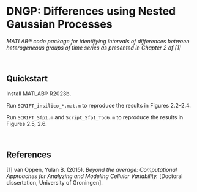 # DNGP: Differences using Nested Gaussian Processes
_MATLAB® code package for identifying intervals of differences between heterogeneous groups of time series as presented in Chapter 2 of [1]_

&nbsp;

## Quickstart
Install MATLAB® R2023b.

Run `SCRIPT_insilico_*.mat.m` to reproduce the results in Figures 2.2&ndash;2.4.

Run `SCRIPT_Sfp1.m` and `Script_Sfp1_Tod6.m` to reproduce the results in Figures 2.5, 2.6.

&nbsp;

## References
[1] van Oppen, Yulan B. (2015). _Beyond the average: Computational Approaches for Analyzing and Modeling Cellular Variability._ [Doctoral dissertation, University of Groningen].
